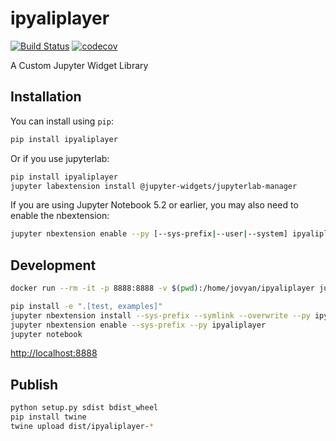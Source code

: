 
# ipyaliplayer

[![Build Status](https://travis-ci.org/boyuai/ipyaliplayer.svg?branch=master)](https://travis-ci.org/boyuai/ipyaliplayer)
[![codecov](https://codecov.io/gh/boyuai/ipyaliplayer/branch/master/graph/badge.svg)](https://codecov.io/gh/boyuai/ipyaliplayer)


A Custom Jupyter Widget Library

## Installation

You can install using `pip`:

```bash
pip install ipyaliplayer
```

Or if you use jupyterlab:

```bash
pip install ipyaliplayer
jupyter labextension install @jupyter-widgets/jupyterlab-manager
```

If you are using Jupyter Notebook 5.2 or earlier, you may also need to enable
the nbextension:
```bash
jupyter nbextension enable --py [--sys-prefix|--user|--system] ipyaliplayer
```

## Development

```bash
docker run --rm -it -p 8888:8888 -v $(pwd):/home/jovyan/ipyaliplayer jupyter/minimal-notebook bash
```

```bash
pip install -e ".[test, examples]"
jupyter nbextension install --sys-prefix --symlink --overwrite --py ipyaliplayer
jupyter nbextension enable --sys-prefix --py ipyaliplayer
jupyter notebook
```

[http://localhost:8888](http://localhost:8888)

## Publish

```bash
python setup.py sdist bdist_wheel
pip install twine
twine upload dist/ipyaliplayer-*
```